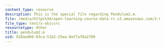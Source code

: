 ```yaml
---
content_type: resource
description: This is the special file regarding Pendulum2.m.
file: /media/https%3A/open-learning-course-data-rc.s3.amazonaws.com/2-087-engineering-math-differential-equations-and-linear-algebra-fall-2014/928aed6693ca51b225ea0af7af0a2709_pendulum2.m
file_type: text/x-objcsrc
resourcetype: Other
title: pendulum2.m
uid: 928aed66-93ca-51b2-25ea-0af7af0a2709
---
```

